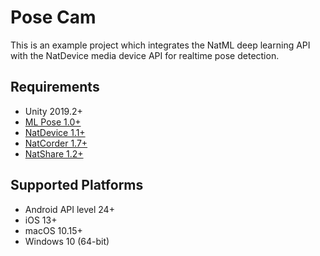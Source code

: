 # Pose Cam

This is an example project which integrates the NatML deep learning API with the NatDevice media device API for realtime pose detection.

## Requirements
- Unity 2019.2+
- [ML Pose 1.0+](https://github.com/natsuite/ML-Pose)
- [NatDevice 1.1+](https://assetstore.unity.com/packages/tools/integration/natdevice-media-device-api-162053)
- [NatCorder 1.7+](https://assetstore.unity.com/packages/tools/integration/natcorder-video-recording-api-102645)
- [NatShare 1.2+](https://github.com/natsuite/NatShare)

## Supported Platforms
- Android API level 24+
- iOS 13+
- macOS 10.15+
- Windows 10 (64-bit)